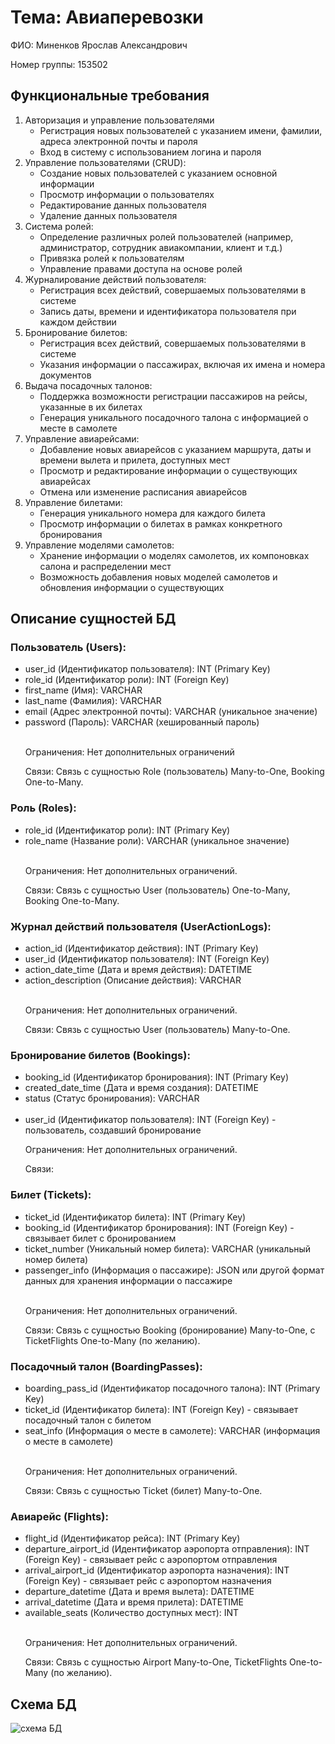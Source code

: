 <!DOCTYPE html>
<html lang="ru">
<head>
    <meta charset="UTF-8">
</head>
<body>
    <h1>Тема: Авиаперевозки</h1>
    <p>ФИО: Миненков Ярослав Александрович</p>
    <p>Номер группы: 153502</p>
    <h2>Функциональные требования</h2>
    <ol>
        <li>Авторизация и управление пользователями
            <ul>
                <li>Регистрация новых пользователей с указанием имени, фамилии, адреса электронной почты и пароля</li>
                <li>Вход в систему с использованием логина и пароля</li>
            </ul>
        </li>
        <li>Управление пользователями (CRUD):
            <ul>
                <li>Создание новых пользователей с указанием основной информации</li>
                <li>Просмотр информации о пользователях</li>
                <li>Редактирование данных пользователя</li>
                <li>Удаление данных пользователя</li>
            </ul>
        </li>
        <li>Система ролей:
            <ul>
                <li>Определение различных ролей пользователей (например, администратор, сотрудник авиакомпании, клиент и т.д.)</li>
                <li>Привязка ролей к пользователям</li>
                <li>Управление правами доступа на основе ролей</li>
            </ul>
        </li>
        <li>Журналирование действий пользователя:
            <ul>
                <li>Регистрация всех действий, совершаемых пользователями в системе</li>
                <li>Запись даты, времени и идентификатора пользователя при каждом действии</li>
            </ul>
        </li>
        <li>Бронирование билетов:
            <ul>
                <li>Регистрация всех действий, совершаемых пользователями в системе</li>
                <li>Указания информации о пассажирах, включая их имена и номера документов</li>
            </ul>
        </li>
        <li>Выдача посадочных талонов:
            <ul>
                <li>Поддержка возможности регистрации пассажиров на рейсы, указанные в их билетах</li>
                <li>Генерация уникального посадочного талона с информацией о месте в самолете</li>
            </ul>
        </li>
        <li>Управление авиарейсами:
            <ul>
                <li>Добавление новых авиарейсов с указанием маршрута, даты и времени вылета и прилета, доступных мест</li>
                <li>Просмотр и редактирование информации о существующих авиарейсах</li>
                <li>Отмена или изменение расписания авиарейсов</li>
            </ul>
        </li>
        <li>Управление билетами:
            <ul>
                <li>Генерация уникального номера для каждого билета</li>
                <li>Просмотр информации о билетах в рамках конкретного бронирования</li>
            </ul>
        </li>
        <li>Управление моделями самолетов:
            <ul>
                <li>Хранение информации о моделях самолетов, их компоновках салона и распределении мест</li>
                <li>Возможность добавления новых моделей самолетов и обновления информации о существующих</li>
            </ul>
        </li>
    </ol>
    <h2>Описание сущностей БД</h2>
    <h3>Пользователь (Users):</h3>
    <ul>
        <li>user_id (Идентификатор пользователя): INT (Primary Key)</li>
        <li>role_id (Идентификатор роли): INT (Foreign Key)</li>
        <li>first_name (Имя): VARCHAR</li>
        <li>last_name (Фамилия): VARCHAR</li>
        <li>email (Адрес электронной почты): VARCHAR (уникальное значение)</li>
        <li>password (Пароль): VARCHAR (хешированный пароль)</li>
        </br>
        <p>Ограничения: Нет дополнительных ограничений</p>
        <p>Связи: Связь с сущностью Role (пользователь) Many-to-One, Booking One-to-Many.</p>
    </ul>
    <h3>Роль (Roles):</h3>
    <ul>
        <li>role_id (Идентификатор роли): INT (Primary Key)</li>
        <li>role_name (Название роли): VARCHAR (уникальное значение)</li>
        </br>
        <p>Ограничения: Нет дополнительных ограничений.</p>
        <p>Связи: Связь с сущностью User (пользователь) One-to-Many, Booking One-to-Many.</p>
    </ul>
    <h3>Журнал действий пользователя (UserActionLogs):</h3>
    <ul>
        <li>action_id (Идентификатор действия): INT (Primary Key)</li>
        <li>user_id (Идентификатор пользователя): INT (Foreign Key)</li>
        <li>action_date_time (Дата и время действия): DATETIME</li>
        <li>action_description (Описание действия): VARCHAR</li>
        </br>
        <p>Ограничения: Нет дополнительных ограничений.</p>
        <p>Связи: Связь с сущностью User (пользователь) Many-to-One.</p>
    </ul>
    <h3>Бронирование билетов (Bookings):</h3>
    <ul>
        <li>booking_id (Идентификатор бронирования): INT (Primary Key)</li>
        <li>created_date_time (Дата и время создания): DATETIME</li>
        <li>status (Статус бронирования): VARCHAR</li>
        </br>
        <li>user_id (Идентификатор пользователя): INT (Foreign Key) - пользователь, создавший бронирование</li>
        <p>Ограничения: Нет дополнительных ограничений.</p>
        <p>Связи: </p>
    </ul>
    <h3>Билет (Tickets):</h3>
    <ul>
        <li>ticket_id (Идентификатор билета): INT (Primary Key)</li>
        <li>booking_id (Идентификатор бронирования): INT (Foreign Key) - связывает билет с бронированием</li>
        <li>ticket_number (Уникальный номер билета): VARCHAR (уникальный номер билета)</li>
        <li>passenger_info (Информация о пассажире): JSON или другой формат данных для хранения информации о пассажире</li>
        </br>
        <p>Ограничения: Нет дополнительных ограничений.</p>
        <p>Связи: Связь с сущностью Booking (бронирование) Many-to-One, с TicketFlights One-to-Many (по желанию).</p>
    </ul>
    <h3>Посадочный талон (BoardingPasses):</h3>
    <ul>
        <li>boarding_pass_id (Идентификатор посадочного талона): INT (Primary Key)</li>
        <li>ticket_id (Идентификатор билета): INT (Foreign Key) - связывает посадочный талон с билетом</li>
        <li>seat_info (Информация о месте в самолете): VARCHAR (информация о месте в самолете)</li>
        </br>
        <p>Ограничения: Нет дополнительных ограничений.</p>
        <p>Связи: Связь с сущностью Ticket (билет) Many-to-One.</p>
    </ul>
    <h3>Авиарейс (Flights):</h3>
    <ul>
        <li>flight_id (Идентификатор рейса): INT (Primary Key)</li>
        <li>departure_airport_id (Идентификатор аэропорта отправления): INT (Foreign Key) - связывает рейс с аэропортом отправления</li>
        <li>arrival_airport_id (Идентификатор аэропорта назначения): INT (Foreign Key) - связывает рейс с аэропортом назначения</li>
        <li>departure_datetime (Дата и время вылета): DATETIME</li>
        <li>arrival_datetime (Дата и время прилета): DATETIME</li>
        <li>available_seats (Количество доступных мест): INT</li>
        </br>
        <p>Ограничения: Нет дополнительных ограничений.</p>
        <p>Связи: Связь с сущностью Airport Many-to-One, TicketFlights One-to-Many (по желанию).</p>
    </ul>
    </ul>
    <h2>Схема БД</h2>
    <img src="https://github.com/Yaroslav37/data-models-and-database-management-systems-air-transportation-/assets/94055866/8406b919-9654-49ed-8d5e-102377b26769" alt="схема БД">

</body>
</html>


